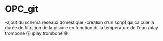 # OPC_git
-ajout du schema reseaux domestique
-creation d'un script qui calcule la durée de filtration de la piscine en fonction de la température de l'eau
/play trombone
:clock130:
/play trombone
:smile:
